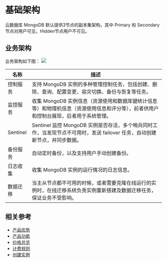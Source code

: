 # 基础架构

云数据库 MongoDB 默认提供3节点的副本集架构，其中 Primary 和 Secondary 节点对用户可见，Hidden节点用户不可见。

## 业务架构
业务架构如下图：
![](https://github.com/jdcloudcom/cn/blob/master/image/mongodb/mongo-000.jpg)


|名称|描述|
| - | - | 
|控制服务| 支持 MongoDB 实例的多种管理控制任务，包括创建、删除、查询、配置变更、容灾切换、备份与恢复等任务。|
|监控服务|收集 MongoDB 实例信息（资源使用和数据库键统计信息等）和物理机信息（资源使用信息和评分等），前者供用户和控制台展现，后者用于系统管理。|
|Sentinel| Sentinel 监控 MongoDB 实例是否存活，多个哨兵同时工作，当发现节点不可用时，发送 failover 任务，自动创建新节点，并同步数据。|
|备份服务| 自动定时备份，以及支持用户手动创建备份。|
|日志收集| 收集 MongoDB 实例的运行情况的日志信息。|
|数据迁移| 当主从节点都不可用的时候，或者需要克隆在线运行的实例时，在线迁移系统负责实例重新搭建及数据迁移任务，保证业务不受影响。|

## 相关参考

- [产品优势](../Introduction/Benefits.md)
- [产品功能](../Introduction/Functions.md)
- [价格总览](../Pricing/Price-Overview.md)
- [计费规则](../Pricing/Billing-Rules.md)
- [创建实例](../Getting-Started/Create-Instance.md)
